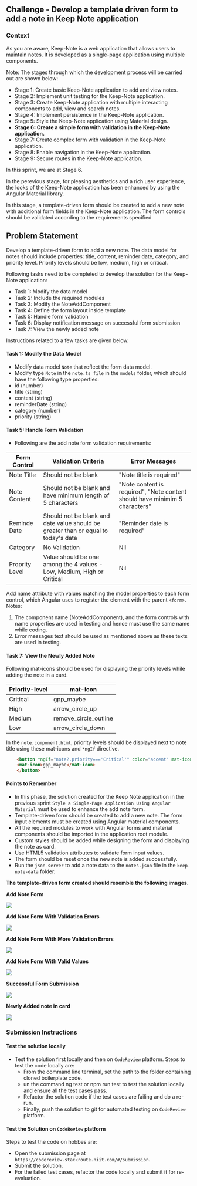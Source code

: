 ## Challenge - Develop a template driven form to add a note in Keep Note application

### Context

As you are aware, Keep-Note is a web application that allows users to maintain notes. It is developed as a single-page application using multiple components. ​

Note: The stages through which the development process will be carried out are shown below:​

- Stage 1: Create basic Keep-Note application to add and view notes.​
- Stage 2: Implement unit testing for the Keep-Note application.​
- Stage 3: Create Keep-Note application with multiple interacting components to add, view and search notes.​
- Stage 4: Implement persistence in the Keep-Note application.​
- Stage 5: Style the Keep-Note application using Material design.​
- **Stage 6: Create a simple form with validation in the Keep-Note application.​**
- Stage 7: Create complex form with validation in the Keep-Note application.​
- Stage 8: Enable navigation in the Keep-Note application.​
- Stage 9: Secure routes in the Keep-Note application.

In this sprint, we are at Stage 6.​

In the perevious stage, for pleasing aesthetics and a rich user experience, the looks of the Keep-Note application has been enhanced by using the Angular Material library.​

In this stage, a template-driven form should be created to add a new note with additional form fields in the Keep-Note application. The form controls should be validated according to the requirements specified

## Problem Statement

Develop a template-driven form to add a new note. The data model for notes should include properties: title, content, reminder date, category, and priority level. Priority levels should be low, medium, high or critical.​

Following tasks need to be completed to develop the solution for the Keep-Note application:

- Task 1: Modify the data model​
- Task 2: Include the required modules ​
- Task 3: Modify the NoteAddComponent​
- Task 4: Define the form layout inside template​
- Task 5: Handle form validation
- Task 6: Display notification message on successful form submission​
- Task 7: View the newly added note

Instructions related to a few tasks are given below. ​

#### Task 1: Modify the Data Model
- Modify data model `Note` that reflect the form data model. ​
- Modify type `Note` in the `note.ts file` in the `models` folder, which should have the following type properties: ​
- id (number) ​
- title (string) ​
- content (string) ​
- reminderDate (string) ​
- category (number) ​
- priority (string) 


#### Task 5: Handle Form Validation
- Following are the add note form validation requirements:​

|Form Control|Validation Criteria|Error Messages|
|----|-----|----|
|Note Title|Should not be blank| "Note title is required"|
|Note Content|Should not be blank and have minimum length of 5 characters​|"Note content is required", "Note content should have minimim 5 characters"|
|Reminde Date|Should not be blank and date value should be greater than or equal to today's date​| "Reminder date is required"|
|Category|No Validation|Nil|
|Proprity Level|Value should be one among the 4 values - Low, Medium, High or Critical|Nil|

Add name attribute with values matching the model properties to each form control, which Angular uses to register the element with the parent `<form>`.​
Notes: ​
1. The component name (NoteAddComponent), and the form controls with name properties are used in testing and hence must use the same name while coding.​
2. Error messages text should be used as mentioned above as these texts are used in testing.​

#### Task 7: View the Newly Added Note

Following mat-icons should be used for displaying the priority levels while adding the note in a card.

|Priority-level|mat-icon|
|-------------|---------|
|Critical|gpp_maybe|
|High|arrow_circle_up|
|Medium|remove_circle_outline|
|Low|arrow_circle_down|

In the `note.component.html`, priority levels should be displayed next to note title using these mat-icons and `*ngIf` directive.​
```html
    <button *ngIf="note?.priority==='Critical'" color="accent" mat-icon-button>
    <mat-icon>gpp_maybe</mat-icon>
    </button>
```

#### Points to Remember
- In this phase, the solution created for the Keep Note application in the previous sprint `Style a Single-Page Application Using Angular Material` must be used to enhance the add note form.​
- Template-driven form should be created to add a new note. The form input elements must be created using Angular material components​.
- All the required modules to work with Angular forms and material components should be imported in the application root module.​
- Custom styles should be added while designing the form and displaying the note as card.​
- Use HTML5 validation attributes to validate form input values. ​​
- The form should be reset once the new note is added successfully.
- Run the `json-server` to add a note data to the `notes.json` file in the `keep-note-data` folder. ​​


**The template-driven form created should resemble the following images.**

**Add Note Form**

![](./screenshots/Keep-Note.png)

**Add Note Form With Validation Errors**

![](./screenshots/Keep-Note-validation-errors-1.png)

**Add Note Form With More Validation Errors**

![](./screenshots/Keep-Note-validation-errors-2.png)

**Add Note Form With Valid Values**

![](./screenshots/Keep-Note-with-valid-values.png)

**Successful Form Submission**

![](./screenshots/Keep-Note-success.png)

**Newly Added note in card**

![](./screenshots/Keep-Note-newly-added-note-in-card.png)


### Submission Instructions

#### Test the solution locally
- Test the solution first locally and then on `CodeReview` platform. Steps to test the code locally are:​
    - From the command line terminal, set the path to the folder containing cloned boilerplate code.​
    - un the command ng test or npm run test to test the solution locally and ensure all the test cases pass.​
    - Refactor the solution code if the test cases are failing and do a re-run.​​
    - Finally, push the solution to git for automated testing on `CodeReview` platform.​

#### Test the Solution on `CodeReview` platform
Steps to test the code on hobbes are:​
- Open the submission page at `https://codereview.stackroute.niit.com/#/submission`.​
- Submit the solution.​
- For the failed test cases, refactor the code locally and submit it for re-evaluation.​